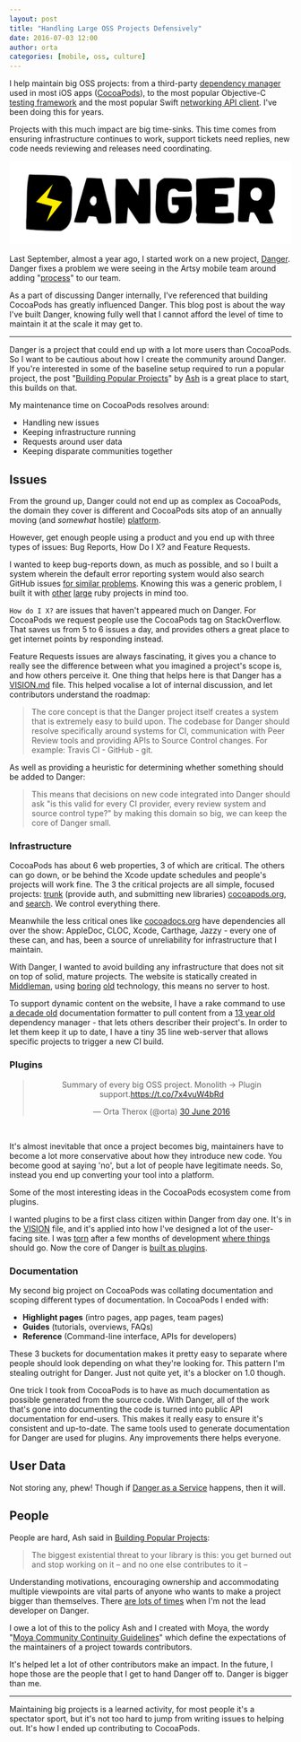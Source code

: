 ```yaml
---
layout: post
title: "Handling Large OSS Projects Defensively"
date: 2016-07-03 12:00
author: orta
categories: [mobile, oss, culture]
---
```


I help maintain big OSS projects: from a third-party [dependency manager][cocoapods] used in most iOS apps ([CocoaPods][cocoapods_org]), to the most popular Objective-C [testing framework][specta] and the most popular Swift [networking API client][moya]. I've been doing this for years.

Projects with this much impact are big time-sinks. This time comes from ensuring infrastructure continues to work, support tickets need replies, new code needs reviewing and releases need coordinating.

![](/images/2016-07-03-big-oss/danger_logo_black@2x.png)

Last September, almost a year ago, I started work on a new project, [Danger][danger_gh]. Danger fixes a problem we were seeing in the Artsy mobile team around adding "[process][process]" to our team.

As a part of discussing Danger internally, I've referenced that building CocoaPods has greatly influenced Danger. This blog post is about the way I've built Danger, knowing fully well that I cannot afford the level of time to maintain it at the scale it may get to.

<!-- more -->

---

Danger is a project that could end up with a lot more users than CocoaPods. So I want to be cautious about how I create the community around Danger. If you're interested in some of the baseline setup required to run a popular project, the post "[Building Popular Projects][building_pop_projects]" by [Ash][ash] is a great place to start, this builds on that.

My maintenance time on CocoaPods resolves around:

* Handling new issues
* Keeping infrastructure running
* Requests around user data
* Keeping disparate communities together

## Issues

From the ground up, Danger could not end up as complex as CocoaPods, the domain they cover is different and CocoaPods sits atop of an annually moving (and _somewhat_ hostile) [platform][dev_news].

However, get enough people using a product and you end up with three types of issues: Bug Reports, How Do I X? and Feature Requests.

I wanted to keep bug-reports down, as much as possible, and so I built a system wherein the default error reporting system would also search GitHub issues [for similar problems][gh_inspector]. Knowing this was a generic problem, I built it with [other][fastlane_gh] [large][cocoapods_gh] ruby projects in mind too.

`How do I X?` are issues that haven't appeared much on Danger. For CocoaPods we request people use the CocoaPods tag on StackOverflow. That saves us from 5 to 6 issues a day, and provides others a great place to get internet points by responding instead.

Feature Requests issues are always fascinating, it gives you a chance to really see the difference between what you imagined a project's scope is, and how others perceive it. One thing that helps here is that Danger has a [VISION.md][vision] file. This helped vocalise a lot of internal discussion, and let contributors understand the roadmap:

> The core concept is that the Danger project itself creates a system that is extremely easy to build upon. The codebase for Danger should resolve specifically around systems for CI, communication with Peer Review tools and providing APIs to Source Control changes. For example: Travis CI - GitHub - git.

As well as providing a heuristic for determining whether something should be added to Danger:

> This means that decisions on new code integrated into Danger should ask "is this valid for every CI provider, every review system and source control type?" by making this domain so big, we can keep the core of Danger small.

### Infrastructure

CocoaPods has about 6 web properties, 3 of which are critical. The others can go down, or be behind the Xcode update schedules and people's projects will work fine. The 3 the critical projects are all simple, focused projects: [trunk][trunk] (provide auth, and submitting new libraries) [cocoapods.org][cocoapods_org], and [search][search]. We control everything there.

Meanwhile the less critical ones like [cocoadocs.org][cocoadocs_org] have dependencies all over the show: AppleDoc, CLOC, Xcode, Carthage, Jazzy - every one of these can, and has, been a source of unreliability for infrastructure that I maintain.

With Danger, I wanted to avoid building any infrastructure that does not sit on top of solid, mature projects. The website is statically created in [Middleman][middleman], using [boring][slim] [old][sass] technology, this means no server to host.

To support dynamic content on the website, I have a rake command to use [a decade old][yard] documentation formatter to pull content from a [13 year old][rubygems] dependency manager - that lets others describer their project's. In order to let them keep it up to date, I have a tiny 35 line web-server that allows specific projects to trigger a new CI build.

### Plugins

<center>
<blockquote class="twitter-tweet" data-lang="en-gb"><p lang="en" dir="ltr">Summary of every big OSS project. Monolith -&gt; Plugin support.<a href="https://t.co/7x4vuW4bRd">https://t.co/7x4vuW4bRd</a></p>&mdash; Orta Therox (@orta) <a href="https://twitter.com/orta/status/748561323164864512">30 June 2016</a></blockquote> <script async src="//platform.twitter.com/widgets.js" charset="utf-8"></script>
</center><br/>

It's almost inevitable that once a project becomes big, maintainers have to become a lot more conservative about how they introduce new code. You become good at saying 'no', but a lot of people have legitimate needs. So, instead you end up converting your tool into a platform.

Some of the most interesting ideas in the CocoaPods ecosystem come from plugins.

I wanted plugins to be a first class citizen within Danger from day one. It's in the [VISION][vision] file, and it's applied into how I've designed a lot of the user-facing site. I was [torn][plugins_1] after a few months of development [where things][plugins_2] should go. Now the core of Danger is [built as plugins][plugins_3].

### Documentation

My second big project on CocoaPods was collating documentation and scoping different types of documentation. In CocoaPods I ended with:

* **Highlight pages** (intro pages, app pages, team pages)
* **Guides** (tutorials, overviews, FAQs)
* **Reference** (Command-line interface, APIs for developers)

These 3 buckets for documentation makes it pretty easy to separate where people should look depending on what they're looking for. This pattern I'm stealing outright for Danger. Just not quite yet, it's a blocker on 1.0 though.

One trick I took from CocoaPods is to have as much documentation as possible generated from the source code. With Danger, all of the work that's gone into documenting the code is turned into public API documentation for end-users. This makes it really easy to ensure it's consistent and up-to-date. The same tools used to generate documentation for Danger are used for plugins. Any improvements there helps everyone.

## User Data

Not storing any, phew! Though if [Danger as a Service][daas] happens, then it will.

## People

People are hard, Ash said in [Building Popular Projects][building_pop_projects]:

> The biggest existential threat to your library is this: you get burned out and stop working on it – and no one else contributes to it –

Understanding motivations, encouraging ownership and accommodating multiple viewpoints are vital parts of anyone who wants to make a project bigger than themselves. There [are lots of times][danger_contributions] when I'm not the lead developer on Danger.

I owe a lot of this to the policy Ash and I created with Moya, the wordy "[Moya Community Continuity Guidelines][moya_guidelines]" which define the expectations of the maintainers of a project towards contributors.

It's helped let a lot of other contributors make an impact. In the future, I hope those are the people that I get to hand Danger off to. Danger is bigger than me.

---

Maintaining big projects is a learned activity, for most people it's a spectator sport, but it's not too hard to jump from writing issues to helping out. It's how I ended up contributing to CocoaPods.


[cocoapods]: https://cocoapods.org
[specta]: http://cocoapods.org/pods/Specta
[moya]: http://cocoapods.org/pods/Moya
[danger_gh]: https://github.com/danger/danger/
[process]: https://github.com/artsy/mobile/issues/31
[dev_news]: https://developer.apple.com/news/
[gh_inspector]: https://github.com/orta/gh_inspector
[fastlane_gh]: https://github.com/fastlane/fastlane/releases/tag/1.96.0
[cocoapods_gh]: https://github.com/CocoaPods/CocoaPods/pull/5421
[vision]: https://github.com/danger/danger/blob/master/VISION.md
[trunk]: https://github.com/CocoaPods/trunk.cocoapods.org
[cocoapods_org]: https://github.com/CocoaPods/cocoapods.org
[search]: https://github.com/CocoaPods/search.cocoapods.org
[cocoadocs_org]: https://github.com/CocoaPods/cocoadocs.org
[middleman]: https://middlemanapp.com
[slim]: https://rubygems.org/gems/slim
[sass]: https://rubygems.org/gems/sass
[yard]: https://rubygems.org/gems/yard/versions
[webhooks]: https://github.com/danger/danger.systems/blob/master/webhooks/server.rb
[rubygems]: https://en.wikipedia.org/wiki/RubyGems
[plugins_1]: https://github.com/danger/danger/issues/74
[plugins_2]: https://github.com/danger/danger/pull/156#issuecomment-205907128
[plugins_3]: https://github.com/danger/danger/pull/227
[daas]: https://github.com/danger/danger/issues/42
[building_pop_projects]: https://ashfurrow.com/blog/building-popular-projects/
[danger_contributions]: https://github.com/danger/danger/graphs/contributors
[moya_guidelines]: https://github.com/Moya/contributors
[ash]: /author/ash

